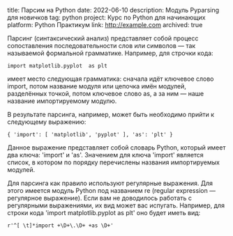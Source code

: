 ﻿title: Парсим на Python
date: 2022-06-10
description: Модуль Pyparsing для новичков
tag: python
project: Курс по Python для начинающих
platform: Python Практикум
link: http://example.com
archived: true

Парсинг (синтаксический анализ) представляет собой процесс сопоставления последовательности слов или символов — так называемой формальной грамматике. Например, для строчки кода:

	import matplotlib.pyplot  as plt


имеет место следующая грамматика: сначала идёт ключевое слово import, потом название модуля или цепочка имён модулей, разделённых точкой, потом ключевое слово as, а за ним — наше название импортируемому модулю.

В результате парсинга, например, может быть необходимо прийти к следующему выражению:

	{ 'import': [ 'matplotlib', 'pyplot' ], 'as': 'plt' }


Данное выражение представляет собой словарь Python, который имеет два ключа: 'import' и 'as'. Значением для ключа 'import' является список, в котором по порядку перечислены названия импортируемых модулей.

Для парсинга как правило используют регулярные выражения. Для этого имеется модуль Python под названием re (regular expression — регулярное выражение). Если вам не доводилось работать с регулярными выражениями, их вид может вас испугать. Например, для строки кода 'import matplotlib.pyplot as plt' оно будет иметь вид:

	r'^[ \t]*import +\D+\.\D+ +as \D+'
